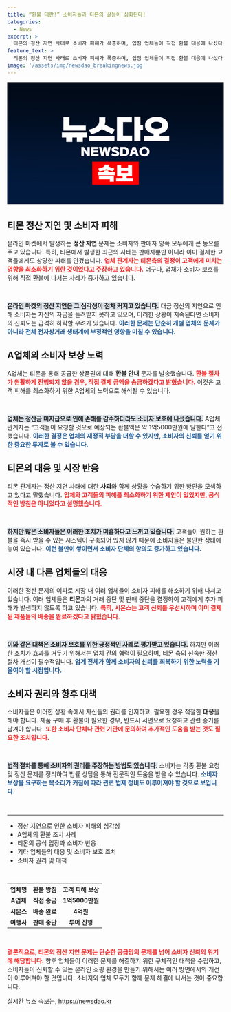 ```yaml
---
title: “환불 대란!” 소비자들과 티몬의 갈등이 심화된다!
categories:
  - News
excerpt: >
  티몬의 정산 지연 사태로 소비자 피해가 폭증하며, 입점 업체들이 직접 환불 대응에 나섰다. A업체는 환불 가능성을 기대하기 어려워 소비자도 직접 보상하기로 결정, 고객 불만이 이어지는 중이다.
feature_text: >
  티몬의 정산 지연 사태로 소비자 피해가 폭증하며, 입점 업체들이 직접 환불 대응에 나섰다. A업체는 환불 가능성을 기대하기 어려워 소비자도 직접 보상하기로 결정, 고객 불만이 이어지는 중이다.
image: '/assets/img/newsdao_breakingnews.jpg'
---
```


<p><img src="/assets/img/newsdao_breakingnews.jpg" alt="implanttips 속보" /></p>

<h2 data-ke-size="size26">티몬 정산 지연 및 소비자 피해</h2>

<p data-ke-size="size16">온라인 마켓에서 발생하는 <b>정산 지연</b> 문제는 소비자와 판매자 양쪽 모두에게 큰 동요를 주고 있습니다. 특히, 티몬에서 발생한 최근의 사태는 판매자뿐만 아니라 이미 결제한 고객들에게도 상당한 피해를 안겼습니다. <b><span style="color: #ee2323;">업체 관계자는 티몬측의 결정이 고객에게 미치는 영향을 최소화하기 위한 것이었다고 주장하고 있습니다.</span></b> 더구나, 업체가 소비자 보호를 위해 직접 환불에 나서는 사례가 증가하고 있습니다. </p>

<p data-ke-size="size16">&nbsp;</p>

<p><b><span style="background-color: #21538527;">온라인 마켓의 정산 지연은 그 심각성이 점차 커지고 있습니다.</span></b> 대금 정산의 지연으로 인해 소비자는 자신의 자금을 돌려받지 못하고 있으며, 이러한 상황이 지속된다면 소비자의 신뢰도는 급격히 하락할 우려가 있습니다. <b><span style="color: #1a5490;">이러한 문제는 단순히 개별 업체의 문제가 아니라 전체 전자상거래 생태계에 부정적인 영향을 미칠 수 있습니다.</span></b></p>

<h2 data-ke-size="size26">A업체의 소비자 보상 노력</h2>

<p data-ke-size="size16">A업체는 티몬을 통해 공급한 상품권에 대해 <b>환불 안내</b> 문자를 발송했습니다. <b><span style="color: #ee2323;">환불 절차가 원활하게 진행되지 않을 경우, 직접 결제 금액을 송금하겠다고 밝혔습니다.</span></b> 이것은 고객 피해를 최소화하기 위한 A업체의 노력으로 해석될 수 있습니다. </p>

<p data-ke-size="size16">&nbsp;</p>

<p><b><span style="background-color: #21538527;">업체는 정산금 미지급으로 인해 손해를 감수하더라도 소비자 보호에 나섰습니다.</span></b> A업체 관계자는 “고객들이 요청할 것으로 예상되는 환불액은 약 1억5000만원에 달한다”고 전했습니다. <b><span style="color: #1a5490;">이러한 결정은 업체의 재정적 부담을 더할 수 있지만, 소비자의 신뢰를 얻기 위한 중요한 투자로 볼 수 있습니다.</span></b></p>

<h2 data-ke-size="size26">티몬의 대응 및 시장 반응</h2>

<p data-ke-size="size16">티몬 관계자는 정산 지연 사태에 대한 <b>사과</b>와 함께 상황을 수습하기 위한 방안을 모색하고 있다고 말했습니다. <b><span style="color: #ee2323;">업체와 고객들의 피해를 최소화하기 위한 제안이 있었지만, 공식적인 방침은 아니었다고 설명했습니다.</span></b> </p>

<p data-ke-size="size16">&nbsp;</p>

<p><b><span style="background-color: #21538527;">하지만 많은 소비자들은 이러한 조치가 미흡하다고 느끼고 있습니다.</span></b> 고객들이 원하는 환불을 즉시 받을 수 있는 시스템이 구축되어 있지 않기 때문에 소비자들은 불안한 상태에 놓여 있습니다. <b><span style="color: #1a5490;">이런 불만이 쌓이면서 소비자 단체의 항의도 증가하고 있습니다.</span></b></p>

<h2 data-ke-size="size26">시장 내 다른 업체들의 대응</h2>

<p data-ke-size="size16">이러한 정산 문제의 여파로 시장 내 여러 업체들이 소비자 피해를 해소하기 위해 나서고 있습니다. 여러 업체들은 <b>티몬</b>과의 거래 중단 및 판매 중단을 결정하여 고객에게 추가 피해가 발생하지 않도록 하고 있습니다. <b><span style="color: #ee2323;">특히, 시몬스는 고객 신뢰를 우선시하며 이미 결제된 제품들의 배송을 완료하겠다고 밝혔습니다.</span></b> </p>

<p data-ke-size="size16">&nbsp;</p>

<p><b><span style="background-color: #21538527;">이와 같은 대책은 소비자 보호를 위한 긍정적인 사례로 평가받고 있습니다.</span></b> 하지만 이러한 조치가 효과를 거두기 위해서는 업체 간의 협력이 필요하며, 티몬 측의 신속한 정산 절차 개선이 필수적입니다. <b><span style="color: #1a5490;">업계 전체가 함께 소비자의 신뢰를 회복하기 위한 노력을 기울여야 할 시점입니다.</span></b></p>

<h2 data-ke-size="size26">소비자 권리와 향후 대책</h2>

<p data-ke-size="size16">소비자들은 이러한 상황 속에서 자신들의 권리를 인지하고, 필요한 경우 적절한 <b>대응</b>을 해야 합니다. 제품 구매 후 환불이 필요한 경우, 반드시 서면으로 요청하고 관련 증거를 남겨야 합니다. <b><span style="color: #ee2323;">또한 소비자 단체나 관련 기관에 문의하여 추가적인 도움을 받는 것도 필요한 조치입니다.</span></b> </p>

<p data-ke-size="size16">&nbsp;</p>

<p><b><span style="background-color: #21538527;">법적 절차를 통해 소비자의 권리를 주장하는 방법도 있습니다.</span></b> 소비자는 각종 환불 요청 및 정산 문제를 정리하여 법률 상담을 통해 전문적인 도움을 받을 수 있습니다. <b><span style="color: #1a5490;">소비자 보상을 요구하는 목소리가 커짐에 따라 관련 법제 정비도 이루어져야 할 것으로 보입니다.</span></b></p>

<p data-ke-size="size16">&nbsp;</p>

<hr/>

<ul>
  <li>정산 지연으로 인한 소비자 피해의 심각성</li>
  <li>A업체의 환불 조치 사례</li>
  <li>티몬의 공식 입장과 소비자 반응</li>
  <li>기타 업체들의 대응 및 소비자 보호 조치</li>
  <li>소비자 권리 및 대책</li>
</ul>

<p data-ke-size="size16">&nbsp;</p>

<table style="width: 100%;">
  <tr>
    <td style="text-align: center; height: 17px;"><b>업체명</b></td>
    <td style="text-align: center; height: 17px;"><b>환불 방침</b></td>
    <td style="text-align: center; height: 17px;"><b>고객 피해 보상</b></td>
  </tr>
  <tr>
    <td style="text-align: center; height: 17px;"><b>A업체</b></td>
    <td style="text-align: center; height: 17px;"><b>직접 송금</b></td>
    <td style="text-align: center; height: 17px;"><b>1억5000만원</b></td>
  </tr>
  <tr>
    <td style="text-align: center; height: 17px;"><b>시몬스</b></td>
    <td style="text-align: center; height: 17px;"><b>배송 완료</b></td>
    <td style="text-align: center; height: 17px;"><b>4억원</b></td>
  </tr>
  <tr>
    <td style="text-align: center; height: 17px;"><b>여행사</b></td>
    <td style="text-align: center; height: 17px;"><b>판매 중단</b></td>
    <td style="text-align: center; height: 17px;"><b>투어 진행</b></td>
  </tr>
</table>

<p data-ke-size="size16">&nbsp;</p>

<p><b><span style="color: #ee2323;">결론적으로, 티몬의 정산 지연 문제는 단순한 공급망의 문제를 넘어 소비자 신뢰의 위기에 해당합니다.</span></b> 향후 업체들이 이러한 문제를 해결하기 위한 구체적인 대책을 수립하고, 소비자들이 신뢰할 수 있는 온라인 쇼핑 환경을 만들기 위해서는 여러 방면에서의 개선이 이루어져야 할 것입니다. 소비자와 업체 모두가 함께 문제 해결에 나서는 것이 중요합니다.</p>
실시간 뉴스 속보는, <a href="https://newsdao.kr" rel="dofollow">https://newsdao.kr</a>


